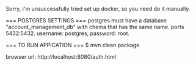 Sorry, i'm unsuccessfully tried set up docker, so you need do it manually.

=== POSTGRES SETTINGS ===
postgres must have a database "account_management_db" with chema that has the same name. 
ports 5432:5432. 
username: postgres, password: root.

=== TO RUN APPICATION ===
$ mvn clean package

browser url:    http://localhost:8080/auth.html
